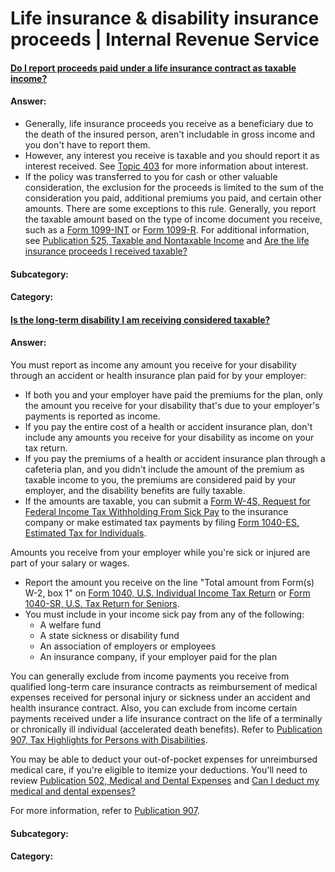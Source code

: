 # Life insurance & disability insurance proceeds | Internal Revenue Service

#### [Do I report proceeds paid under a life insurance contract as taxable income?]()

#### Answer:

*   Generally, life insurance proceeds you receive as a beneficiary due to the death of the insured person, aren't includable in gross income and you don't have to report them.
*   However, any interest you receive is taxable and you should report it as interest received. See [Topic 403]() for more information about interest.
*   If the policy was transferred to you for cash or other valuable consideration, the exclusion for the proceeds is limited to the sum of the consideration you paid, additional premiums you paid, and certain other amounts. There are some exceptions to this rule. Generally, you report the taxable amount based on the type of income document you receive, such as a [Form 1099-INT]() or [Form 1099-R](). For additional information, see [Publication 525, Taxable and Nontaxable Income]() and [Are the life insurance proceeds I received taxable?]()

#### Subcategory:

#### Category:

#### [Is the long-term disability I am receiving considered taxable?]()

#### Answer:

You must report as income any amount you receive for your disability through an accident or health insurance plan paid for by your employer:

*   If both you and your employer have paid the premiums for the plan, only the amount you receive for your disability that's due to your employer's payments is reported as income.
*   If you pay the entire cost of a health or accident insurance plan, don't include any amounts you receive for your disability as income on your tax return.
*   If you pay the premiums of a health or accident insurance plan through a cafeteria plan, and you didn't include the amount of the premium as taxable income to you, the premiums are considered paid by your employer, and the disability benefits are fully taxable.
*   If the amounts are taxable, you can submit a [Form W-4S, Request for Federal Income Tax Withholding From Sick Pay]() to the insurance company or make estimated tax payments by filing [Form 1040-ES, Estimated Tax for Individuals]().

Amounts you receive from your employer while you're sick or injured are part of your salary or wages.

*   Report the amount you receive on the line "Total amount from Form(s) W-2, box 1" on [Form 1040, U.S. Individual Income Tax Return]() or [Form 1040-SR, U.S. Tax Return for Seniors]().
*   You must include in your income sick pay from any of the following:
    *   A welfare fund
    *   A state sickness or disability fund
    *   An association of employers or employees
    *   An insurance company, if your employer paid for the plan

You can generally exclude from income payments you receive from qualified long-term care insurance contracts as reimbursement of medical expenses received for personal injury or sickness under an accident and health insurance contract. Also, you can exclude from income certain payments received under a life insurance contract on the life of a terminally or chronically ill individual (accelerated death benefits). Refer to [Publication 907, Tax Highlights for Persons with Disabilities]().

You may be able to deduct your out-of-pocket expenses for unreimbursed medical care, if you're eligible to itemize your deductions. You'll need to review [Publication 502, Medical and Dental Expenses]() and [Can I deduct my medical and dental expenses?]()

For more information, refer to [Publication 907]().

#### Subcategory:

#### Category:


